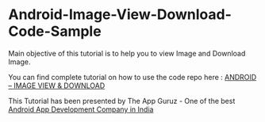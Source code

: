 Android-Image-View-Download-Code-Sample
=======================================

Main objective of this tutorial is to help you to view Image and Download Image.


You can find complete tutorial on how to use the code repo here : <a href="http://www.theappguruz.com/blog/android-image-view-download/">ANDROID – IMAGE VIEW & DOWNLOAD</a>

This Tutorial has been presented by The App Guruz - One of the best <a href="http://www.theappguruz.com/android-app-development/">Android App Development Company in India</a>
